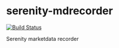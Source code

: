 # serenity-mdrecorder
[![Build Status](https://dev.azure.com/cloudwall/Serenity/_apis/build/status/cloudwall.serenity-mdrecorder?branchName=master)](https://dev.azure.com/cloudwall/Serenity/_build/latest?definitionId=4&branchName=master)

Serenity marketdata recorder
